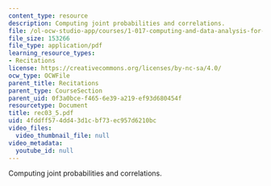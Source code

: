 ```yaml
---
content_type: resource
description: Computing joint probabilities and correlations.
file: /ol-ocw-studio-app/courses/1-017-computing-and-data-analysis-for-environmental-applications-fall-2003/4fddff574dd43d1cbf73ec957d6210bc_rec03_5.pdf
file_size: 153266
file_type: application/pdf
learning_resource_types:
- Recitations
license: https://creativecommons.org/licenses/by-nc-sa/4.0/
ocw_type: OCWFile
parent_title: Recitations
parent_type: CourseSection
parent_uid: 0f3a0bce-f465-6e39-a219-ef93d680454f
resourcetype: Document
title: rec03_5.pdf
uid: 4fddff57-4dd4-3d1c-bf73-ec957d6210bc
video_files:
  video_thumbnail_file: null
video_metadata:
  youtube_id: null
---
```

Computing joint probabilities and correlations.